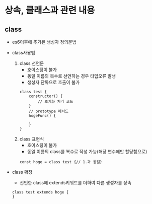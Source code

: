# 상속, 클래스과 관련 내용

## class
- es6이후에 추가된 생성자 정의문법
- class사용법
    1. class 선언문
        - 호이스팅이 불가
        - 동일 이름의 복수로 선언하는 경우 타입오류 발생
        - 생성자 단독으로 호출이 불가
        ```
        class test {
            constructor() {
                // 초기화 처리 코드
            }
            // prototype 메서드
            hogeFunc() {

            }
        }
        ```
    2. class 표현식
        - 호이스팅이 불가
        - 동일 이름의 class를 복수로 작성 가능(해당 변수에만 할당함으로)
        ```
        const hoge = class test {// 1.과 동일}
        ```

- class 확장
    - 선언한 class에 extends키워드를 더하여 다른 생성자를 상속
    ```
    class test extends hoge {
    }
    ```